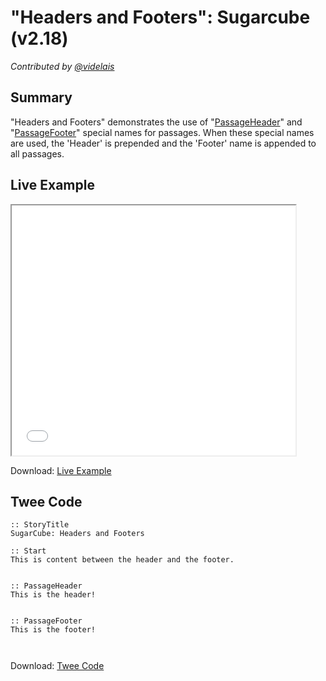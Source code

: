 # "Headers and Footers": Sugarcube (v2.18)

*Contributed by <a href="https://github.com/videlais">@videlais</a>*

## Summary

"Headers and Footers" demonstrates the use of "[PassageHeader](http://www.motoslave.net/sugarcube/2/docs/special-names.html#special-passages-passageheader)" and "[PassageFooter](http://www.motoslave.net/sugarcube/2/docs/special-names.html#special-passages-passagefooter)" special names for passages. When these special names are used, the 'Header' is prepended and the 'Footer' name is appended to all passages.

## Live Example

<section>
<iframe src="sugarcube_headersandfooters_example.html" height=400 width=90%></iframe>


Download: <a href="sugarcube_headersandfooters_example.html" target="_blank">Live Example</a>
</section>

## Twee Code

```
:: StoryTitle
SugarCube: Headers and Footers

:: Start
This is content between the header and the footer.


:: PassageHeader
This is the header!


:: PassageFooter
This is the footer!



```

Download: <a href="sugarcube_headersandfooters_twee.txt" target="_blank">Twee Code</a>

